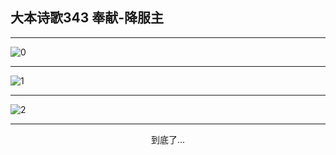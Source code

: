 
## 大本诗歌343 奉献-降服主
        
<div id="aplayer0"></div>

---

<img alt="0" data-original="/data/d0343/0">

---

<img alt="1" data-original="/data/d0343/1">

---

<img alt="2" data-original="/data/d0343/2">

---

<p style="text-align: center">到底了...</p>

<script src="/js/dist-view.js"></script>

<script>
MAIN.id = 'd0343';
        
const ap0 = new APlayer({
    container: document.getElementById('aplayer0'),
    volume: 1,
    loop: 'none',
    preload: 'none',
    audio: [{
        name: '大本诗歌343.mp3',
        artist: '大本诗歌',
        url: 'https://res.wx.qq.com/voice/getvoice?mediaid=MzI0NTk3MDM5M18yMjQ3NDkxODM2',
        cover: '/favicon'
    }]
});
</script>
